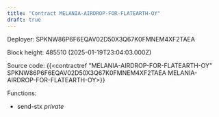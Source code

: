 ```yaml
---
title: "Contract MELANIA-AIRDROP-FOR-FLATEARTH-OY"
draft: true
---
```

Deployer: SPKNW86P6F6EQAV02D50X3Q67K0FMNEM4XF2TAEA


 



Block height: 485510 (2025-01-19T23:04:03.000Z)

Source code: {{<contractref "MELANIA-AIRDROP-FOR-FLATEARTH-OY" SPKNW86P6F6EQAV02D50X3Q67K0FMNEM4XF2TAEA MELANIA-AIRDROP-FOR-FLATEARTH-OY>}}

Functions:

* send-stx _private_
